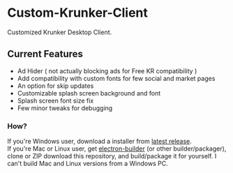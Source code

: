 # Custom-Krunker-Client
Customized Krunker Desktop Client.

## Current Features
- Ad Hider ( not actually blocking ads for Free KR compatibility )
- Add compatibility with custom fonts for few social and market pages
- An option for skip updates
- Customizable splash screen background and font
- Splash screen font size fix
- Few minor tweaks for debugging

### How?
If you're Windows user, download a installer from [latest release](https://github.com/Mixaz017/Custom-Krunker-Client/releases/latest).  
If you're Mac or Linux user, get [electron-builder](https://www.electron.build/) (or other builder/packager), clone or ZIP download this repository, and build/package it for yourself. I can't build Mac and Linux versions from a Windows PC.

